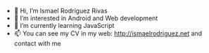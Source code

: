 - 👋 Hi, I’m Ismael Rodríguez Rivas
- 👀 I’m interested in Android and Web development
- 🌱 I’m currently learning JavaScript
- 📫 You can see my CV in my web: http://ismaelrodriguez.net and contact with me

<!---
Ismaaaaaa/Ismaaaaaa is a ✨ special ✨ repository because its `README.md` (this file) appears on your GitHub profile.
You can click the Preview link to take a look at your changes.
--->
